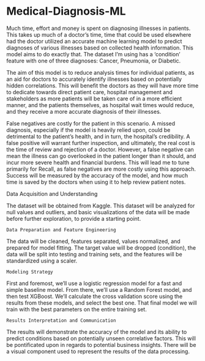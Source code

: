 # Medical-Diagnosis-ML
Much time, effort and money is spent on diagnosing illnesses in patients. This takes up much of a doctor’s time, time that could be used elsewhere had the doctor utilized an accurate machine learning model to predict diagnoses of various illnesses based on collected health information. This model aims to do exactly that. The dataset I’m using has a ‘condition’ feature with one of three diagnoses: Cancer, Pneumonia, or Diabetic. 

The aim of this model is to reduce analysis times for individual patients, as an aid for doctors to accurately identify illnesses based on potentially hidden correlations. This will benefit the doctors as they will have more time to dedicate towards direct patient care, hospital management and stakeholders as more patients will be taken care of in a more efficient manner, and the patients themselves, as hospital wait times would reduce, and they receive a more accurate diagnosis of their illnesses.

False negatives are costly for the patient in this scenario. A missed diagnosis, especially if the model is heavily relied upon, could be detrimental to the patient’s health, and in turn, the hospital’s credibility. A false positive will warrant further inspection, and ultimately, the real cost is the time of review and rejection of a doctor. However, a false negative can mean the illness can go overlooked in the patient longer than it should, and incur more severe health and financial burdens. This will lead me to tune primarily for Recall, as false negatives are more costly using this approach. Success will be measured by the accuracy of the model, and how much time is saved by the doctors when using it to help review patient notes.




















Data Acquisition and Understanding

The dataset will be obtained from Kaggle. This dataset will be analyzed for null values and outliers, and basic visualizations of the data will be made before further exploration, to provide a starting point.

	Data Preparation and Feature Engineering

The data will be cleaned, features separated, values normalized, and prepared for model fitting. The target value will be dropped (condition), the data will be split into testing and training sets, and the features will be standardized using a scaler.

	Modeling Strategy

First and foremost, we’ll use a logistic regression model for a fast and simple baseline model. From there, we’ll use a Random Forest model, and then test XGBoost. We’ll calculate the cross validation score using the results from these models, and select the best one. That final model we will train with the best parameters on the entire training set.

	Results Interpretation and Communication

The results will demonstrate the accuracy of the model and its ability to predict conditions based on potentially unseen correlative factors. This will be pontificated upon in regards to potential business insights. There will be a visual component used to represent the results of the data processing.

